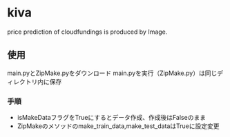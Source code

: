# kiva
price prediction of cloudfundings is produced by Image. 

## 使用
main.pyとZipMake.pyをダウンロード
main.pyを実行（ZipMake.py）は同じディレクトリ内に保存

### 手順
- isMakeDataフラグをTrueにするとデータ作成、作成後はFalseのまま
- ZipMakeのメソッドのmake_train_data,make_test_dataはTrueに設定変更
